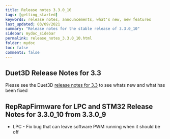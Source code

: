 ```yaml
---
title: Release notes 3.3.0_10
tags: [getting_started]
keywords: release notes, announcements, what's new, new features
last_updated: 03/09/2021
summary: "Release notes for the stable release of 3.3.0_10"
sidebar: mydoc_sidebar
permalink: release_notes_3.3.0_10.html
folder: mydoc
toc: false
comments: false
---
```


## Duet3D Release Notes for 3.3

Please see the Duet3D [release notes for 3.3](https://github.com/Duet3D/RepRapFirmware/wiki/Changelog-RRF-3.x#reprapfirmware-33) to see whats new and what has been fixed

## RepRapFirmware for LPC and STM32 Release Notes for 3.3.0_10 from 3.3.0_9

* LPC - Fix bug that can leave software PWM running when it should be off
